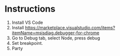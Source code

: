 # Instructions

1. Install VS Code
2. Install https://marketplace.visualstudio.com/items?itemName=msjsdiag.debugger-for-chrome
3. Go to Debug tab, select Node, press debug
4. Set breakpoint.
5. Party
